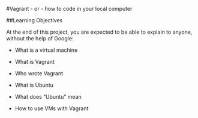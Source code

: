 #Vagrant - or - how to code in your local computer

##Learning Objectives

At the end of this project, you are expected to be able to explain to anyone, without the help of Google:

* What is a virtual machine

* What is Vagrant

* Who wrote Vagrant

* What is Ubuntu

* What does “Ubuntu” mean

* How to use VMs with Vagrant
